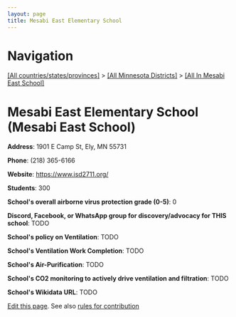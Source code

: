 ```yaml
---
layout: page
title: Mesabi East Elementary School
---
```

# Navigation

[[All countries/states/provinces]](../../..) > [[All Minnesota Districts]](../..) > [[All In Mesabi East School]](..)

# Mesabi East Elementary School (Mesabi East School)

**Address**: 1901 E Camp St, Ely, MN 55731

**Phone**: (218) 365-6166

**Website**: <https://www.isd2711.org/>

**Students**: 300

**School's overall airborne virus protection grade (0-5)**: 0

**Discord, Facebook, or WhatsApp group for discovery/advocacy for THIS school**: TODO

**School's policy on Ventilation**: TODO

**School's Ventilation Work Completion**: TODO

**School's Air-Purification**: TODO

**School's CO2 monitoring to actively drive ventilation and filtration**: TODO

**School's Wikidata URL**: TODO


[Edit this page](https://github.com/ventilate-schools/MN/edit/main/./Mesabi_East_School/Mesabi_East_Elementary_School.md). See also [rules for contribution](../../../contribution-rules/)